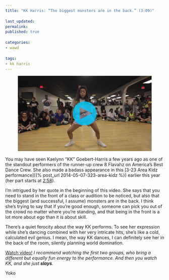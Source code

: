 ```yaml
---
title: "KK Harris: “The biggest monsters are in the back.” (3:09)"

last_updated: 
permalink: 
published: true

categories:
- wawd

tags:
- kk harris
---
```



<figure>
	<a href="https://www.youtube.com/watch?v=taE_1MmaUxQ"><img src="/assets/images/2014-11-19-kk-harris-monsters.jpg" alt="KK Harris, flanked by her students, wines in the center of the dance studio" /></a>
</figure>

You may have seen Kaelynn “KK” Goebert-Harris a few years ago as one of the standout performers of the runner-up crew 8 Flavahz on America’s Best Dance Crew. She also made a badass appearance in this [3-23 Area Kidz performance]({% post_url 2014-05-07-323-area-kidz %}) earlier this year (her part starts at [2:58](http://youtu.be/OK0kdsCjgoY?t=2m58s)).

I’m intrigued by her quote in the beginning of this video. She says that you need to stand in the front of a class or audition to be noticed, but also that the biggest (and successful, I assume) monsters are in the back. I think she’s trying to say that if you’re good enough, someone can pick you out of the crowd no matter where you’re standing, and that being in the front is a lot more about ego than it is about skill.

There’s a quiet ferocity about the way KK performs. To see her expression while she’s dancing combined with her very intricate hits, she’s like a cold, calculated evil genius. I mean, the way KK dances, I can definitely see her in the back of the room, silently planning world domination.

[Watch video!](https://www.youtube.com/watch?v=taE_1MmaUxQ)
*I recommend watching the first two groups, who bring a different but equally fun energy to the performance. And then you watch KK, and she just **slays**.*

Yoko